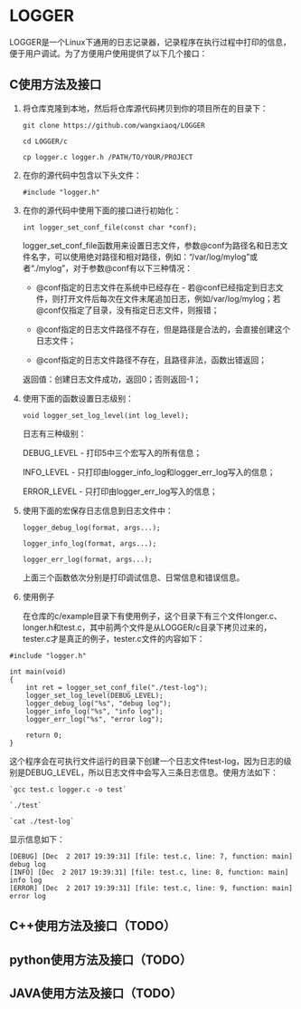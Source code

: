 # LOGGER

LOGGER是一个Linux下通用的日志记录器，记录程序在执行过程中打印的信息，便于用户调试。为了方便用户使用提供了以下几个接口：

## C使用方法及接口

1. 将仓库克隆到本地，然后将仓库源代码拷贝到你的项目所在的目录下：

    `git clone https://github.com/wangxiaoq/LOGGER`

    `cd LOGGER/c`

    `cp logger.c logger.h /PATH/TO/YOUR/PROJECT`

2. 在你的源代码中包含以下头文件：

    `#include "logger.h"`

3. 在你的源代码中使用下面的接口进行初始化：

    `int logger_set_conf_file(const char *conf);`

   logger_set_conf_file函数用来设置日志文件，参数@conf为路径名和日志文件名字，可以使用绝对路径和相对路径，例如：“/var/log/mylog”或者“./mylog”，对于参数@conf有以下三种情况：

   * @conf指定的日志文件在系统中已经存在 - 若@conf已经指定到日志文件，则打开文件后每次在文件末尾追加日志，例如/var/log/mylog；若@conf仅指定了目录，没有指定日志文件，则报错；

   * @conf指定的日志文件路径不存在，但是路径是合法的，会直接创建这个日志文件；

   * @conf指定的日志文件路径不存在，且路径非法，函数出错返回；

   返回值：创建日志文件成功，返回0；否则返回-1；

4. 使用下面的函数设置日志级别：

    `void logger_set_log_level(int log_level);`

   日志有三种级别：

    DEBUG_LEVEL - 打印5中三个宏写入的所有信息；

    INFO_LEVEL - 只打印由logger_info_log和logger_err_log写入的信息；

    ERROR_LEVEL - 只打印由logger_err_log写入的信息；

5. 使用下面的宏保存日志信息到日志文件中：

    `logger_debug_log(format, args...);`

    `logger_info_log(format, args...);`

    `logger_err_log(format, args...);`

   上面三个函数依次分别是打印调试信息、日常信息和错误信息。

6. 使用例子

   在仓库的c/example目录下有使用例子，这个目录下有三个文件longer.c、longer.h和test.c，其中前两个文件是从LOGGER/c目录下拷贝过来的，tester.c才是真正的例子，tester.c文件的内容如下：

```
#include "logger.h"

int main(void)
{
    int ret = logger_set_conf_file("./test-log");
    logger_set_log_level(DEBUG_LEVEL);
    logger_debug_log("%s", "debug log");
    logger_info_log("%s", "info log");
    logger_err_log("%s", "error log");

    return 0;
}
```
   这个程序会在可执行文件运行的目录下创建一个日志文件test-log，因为日志的级别是DEBUG_LEVEL，所以日志文件中会写入三条日志信息。使用方法如下：

    `gcc test.c logger.c -o test`

    `./test`

    `cat ./test-log`

   显示信息如下：

   ```
[DEBUG] [Dec  2 2017 19:39:31] [file: test.c, line: 7, function: main] debug log
[INFO] [Dec  2 2017 19:39:31] [file: test.c, line: 8, function: main] info log
[ERROR] [Dec  2 2017 19:39:31] [file: test.c, line: 9, function: main] error log
   ```


## C++使用方法及接口（TODO）

## python使用方法及接口（TODO）

## JAVA使用方法及接口（TODO）
